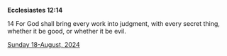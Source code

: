 **Ecclesiastes 12:14**

14 For God shall bring every work into judgment, with every secret thing, whether it be good, or whether it be evil.  

[Sunday 18-August, 2024](https://getbible.net/kjv/Ecclesiastes/12/14)

